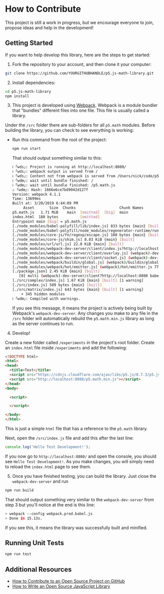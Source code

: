 # How to Contribute

This project is still a work in progress, but we encourage everyone to join, propose ideas and help in the development!

## Getting Started

If you want to help develop this library, here are the steps to get started:

1. Fork the repository to your account, and then clone it your computer:
  ```bash
  git clone https://github.com/YOURGITHUBHANDLE/p5.js-math-library.git
  ```

2. Install dependencies:

  ```bash
  cd p5.js-math-library
  npm install
  ```

3. This project is developed using [Webpack](https://webpack.js.org/). Webpack is a module bundler that "bundles" different files into one file. This file is usually called a library.

  Under the `/src` folder there are sub-folders for all `p5.math` modules. Before building the library, you can check to see everything is working:

  - Run this command from the root of the project:
    ```bash
    npm run start
    ```

    That should output something similar to this:

    ```bash
    ℹ ｢wds｣: Project is running at http://localhost:8080/
    ℹ ｢wds｣: webpack output is served from /
    ℹ ｢wds｣: Content not from webpack is served from /Users/nick/code/p5.js-math-library/dist
    ℹ ｢wdm｣: wait until bundle finished: /
    ℹ ｢wdm｣: wait until bundle finished: /p5.math.js
    ⚠ ｢wdm｣: Hash: 1666e6ce7bd9042d127f
    Version: webpack 4.1.1
    Time: 13699ms
    Built at: 3/20/2019 6:44:09 PM
         Asset       Size  Chunks                    Chunk Names
    p5.math.js   1.71 MiB    main  [emitted]  [big]  main
    index.html  180 bytes          [emitted]         
    Entrypoint main [big] = p5.math.js
    [./node_modules/babel-polyfill/lib/index.js] 833 bytes {main} [built]
    [./node_modules/babel-polyfill/node_modules/regenerator-runtime/runtime.js] 23.9 KiB {main} [built]
    [./node_modules/core-js/fn/regexp/escape.js] 108 bytes {main} [built]
    [./node_modules/core-js/shim.js] 8.03 KiB {main} [built]
    [./node_modules/url/url.js] 22.8 KiB {main} [built]
    [./node_modules/webpack-dev-server/client/index.js?http://localhost:8080] (webpack)-dev-server/client?http://localhost:8080 7.75 KiB {main} [built]
    [./node_modules/webpack-dev-server/client/overlay.js] (webpack)-dev-server/client/overlay.js 3.58 KiB {main} [built]
    [./node_modules/webpack-dev-server/client/socket.js] (webpack)-dev-server/client/socket.js 1.05 KiB {main} [built]
    [./node_modules/webpack/buildin/global.js] (webpack)/buildin/global.js 509 bytes {main} [built]
    [./node_modules/webpack/hot/emitter.js] (webpack)/hot/emitter.js 77 bytes {main} [built]
    [./package.json] 2.45 KiB {main} [built]
       [0] multi (webpack)-dev-server/client?http://localhost:8080 babel-polyfill ./src/index.js 52 bytes {main} [built]
    [./src/complex/index.js] 1.67 KiB {main} [built] [1 warning]
    [./src/index.js] 589 bytes {main} [built]
    [./src/matrix/index.js] 643 bytes {main} [built] [1 warning]
        + 345 hidden modules
    ℹ ｢wdm｣: Compiled with warnings.
    ```

    If you see this message, it means the project is actively being built by Webpack's `webpack-dev-server`. Any changes you make to any file in the `/src` folder will automatically rebuild the `p5.math.min.js` library as long as the server continues to run.

4. Develop!

  Create a new folder called `/experiments` in the project's root folder. Create an `index.html` file inside `/experiments` and add the following:

  ```html
  <!DOCTYPE html>
  <html>
  <head>
    <title>Test</title>
    <script src="https://cdnjs.cloudflare.com/ajax/libs/p5.js/0.7.3/p5.js"></script>
    <script src="http://localhost:8080/p5.math.min.js"></script>
  </head>
  <body>

    <script>

    </script>

  </body>
  </html>
  ```

  This is just a simple `html` file that has a reference to the `p5.math` library.

  Next, open the `/src/index.js` file and add this after the last line:

  ```javascript
  console.log('Hello Test Development!');
  ```

  If you now go to `http://localhost:8080/` and open the console, you should see `Hello Test Development!`. As you make changes, you will simply need to reload the `index.html` page to see them.

5. Once you have finished testing, you can build the library. Just close the `webpack-dev-server` and run

  ```bash
  npm run build
  ```

  That should output something very similar to the `webpack-dev-server` from step 3 but you'll notice at the end is this line:

  ```bash
  > webpack --config webpack.prod.babel.js
  > Done in 15.13s.
  ```

  If you see this, it means the library was successfully built and minified.

## Running Unit Tests

  ```bash
  npm run test
  ```

## Additional Resources

- [How to Contribute to an Open Source Project on GitHub](https://egghead.io/courses/how-to-contribute-to-an-open-source-project-on-github)
- [How to Write an Open Source JavaScript Library](https://egghead.io/courses/how-to-write-an-open-source-javascript-library)
